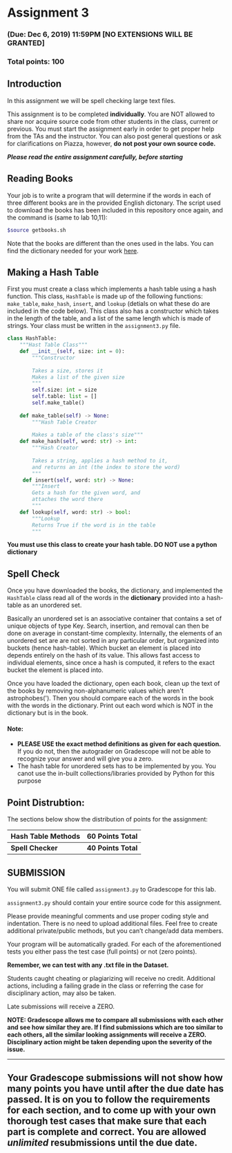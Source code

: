 # Assignment 3

### (Due: Dec 6, 2019) 11:59PM  [NO EXTENSIONS WILL BE GRANTED]

### Total points: 100

## Introduction

In this assignment we will be spell checking large text files.

This assignment is to be completed **individually**. You are NOT allowed to share nor acquire source code from other students in the class, current or previous. You must start the assignment early in order to get proper help from the TAs and the instructor. You can also post general questions or ask for clarifications on Piazza, however, **do not post your own source code.**

**_Please read the entire assignment carefully, before starting_**

## Reading Books

Your job is to write a program that will determine if the words in each of three different books are in the provided English dictonary. The script used to download the books has been included in this repository once again, and the command is (same to lab 10,11):

```bash
$source getbooks.sh
```

Note that the books are different than the ones used in the labs. You can find the dictionary needed for your work [here](link).

## Making a Hash Table
First you must create a class which implements a hash table using a hash function. This class, `HashTable` is made up of the following functions: `make_table`, `make_hash`, `insert`, and `lookup` (detials on what these do are included in the code below). This class also has a constructor which takes in the length of the table, and a list of the same length which is made of strings. Your class must be written in the `assignment3.py` file.

```python
class HashTable:
    """Hast Table Class"""
    def __init__(self, size: int = 0):
        """Constructor
        
        Takes a size, stores it
        Makes a list of the given size
        """
        self.size: int = size
        self.table: list = []
        self.make_table()
    
    def make_table(self) -> None:
        """Hash Table Creator
        
        Makes a table of the class's size"""
    def make_hash(self, word: str) -> int:
        """Hash Creator
        
        Takes a string, applies a hash method to it,
        and returns an int (the index to store the word)
        """
     def insert(self, word: str) -> None:
        """Insert
        Gets a hash for the given word, and
        attaches the word there
        """
    def lookup(self, word: str) -> bool:
        """Lookup
        Returns True if the word is in the table
        """

```
**You must use this class to create your hash table. DO NOT use a python dictionary**


## Spell Check

Once you have downloaded the books, the dictionary, and implemented the `HashTable` class read all of the words in the **dictionary** provided into a hash-table as an unordered set.

Basically an unordered set is an associative container that contains a set of unique objects of type Key. Search, insertion, and removal can then be done on average in constant-time complexity. Internally, the elements of an unordered set are are not sorted in any particular order, but organized into buckets (hence hash-table). Which bucket an element is placed into depends entirely on the hash of its value. This allows fast access to individual elements, since once a hash is computed, it refers to the exact bucket the element is placed into.

Once you have loaded the dictionary, open each book, clean up the text of the books by removing non-alphanumeric values which aren't astrophobes('). Then you should compare each of the words in the book with the words in the dictionary. Print out each word which is NOT in the dictionary but is in the book.

#### Note: 

* **PLEASE USE the exact method definitions as given for each question.** If you do not, then the autograder on Gradescope will not be able to recognize your answer and will give you a zero.
* The hash table for unordered sets has to be implemented by you. You canot use the in-built collections/libraries provided by Python for this purpose

## Point Distrubtion:
The sections below show the distribution of points for the assignment:

|**Hash Table Methods** |**60 Points Total**|
|      ---        |       ---         |
|**Spell Checker**|**40 Points Total**|


## SUBMISSION

You will submit ONE file called `assignment3.py` to Gradescope for this lab.

`assignment3.py` should contain your entire source code for this assignment.

Please provide meaningful comments and use proper coding style and indentation. There is no need to upload additional files. Feel free to create additional private/public methods, but you can’t change/add data members.

Your program will be automatically graded. For each of the aforementioned tests you either pass the test case (full points) or not (zero points).

**Remember, we can test with any .txt file in the Dataset.**

Students caught cheating or plagiarizing will receive no credit. Additional actions, including a failing grade in the class or referring the case for disciplinary action, may also be taken.

Late submissions will receive a ZERO.

**NOTE: Gradescope allows me to compare all submissions with each other and see how similar they are. If I find submissions which are too similar to each others, all the similar looking assignments will receive a ZERO. Disciplinary action might be taken depending upon the severity of the issue.**

***

## **Your Gradescope submissions will not show how many points you have until after the due date has passed. It is on you to follow the requirements for each section, and to come up with your own thorough test cases that make sure that each part is complete and correct. You are allowed _unlimited_ resubmissions until the due date.**